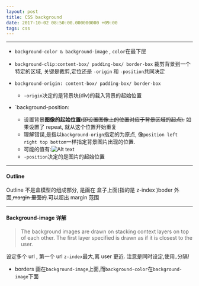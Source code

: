 ```yaml
---
layout: post
title: CSS background
date: 2017-10-02 08:50:00.000000000 +09:00
tags: css 
---
```


***
+ `background-color & background-image` , `color`在最下层

+ `background-clip:content-box/ padding-box/ border-box`
裁剪背景到一个特定的区域, 关键是裁剪,定位还是 `-origin` 和 `-position`共同决定

+ `background-origin: content-box/ padding-box/ border-box`
    + `-origin`决定的是背景块(div)的载入背景的起始位置

+ `background-position: 
    + 设置背景**图像的起始位置**~~(即设置图像上的位置对应于背景区域的起点).~~
如果设置了 repeat, 就从这个位置开始重复
    + 理解错误,是指以`background-orign`指定的为原点, 像`position left right top bottom`一样指定背景图片出现的位置.
    + 可能的值有:![Alt text](./1506905046084.png)
    + `-position`决定的是图片的起始位置

***
#### Outline
Outline 不是盒模型的组成部分, 是画在 盒子上面(指的是 z-index )boder 外面,~~margin 里面的~~.可以超出 margin 范围

***
#### Background-image 详解

>The background images are drawn on stacking context layers on top of each other. The first layer specified is drawn as if it is closest to the user.

设定多个 url , 第一个 url `z-index`最大,离 user 更近.
注意是同时设定,使用`,`分隔!

+ borders 画在`background-image`上面,而`background-color`在`background-image`下面
